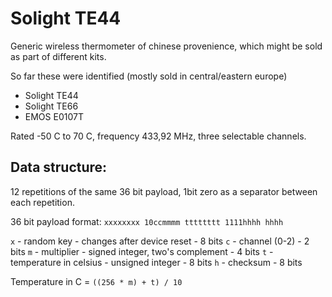 # Solight TE44

Generic wireless thermometer of chinese provenience, which might be sold as part of different kits.

 So far these were identified (mostly sold in central/eastern europe)
 - Solight TE44
 - Solight TE66
 - EMOS E0107T

Rated -50 C to 70 C, frequency 433,92 MHz, three selectable channels.

## Data structure:

12 repetitions of the same 36 bit payload, 1bit zero as a separator between each repetition.

36 bit payload format: `xxxxxxxx 10ccmmmm tttttttt 1111hhhh hhhh`

`x` - random key - changes after device reset - 8 bits
`c` - channel (0-2) - 2 bits
`m` - multiplier - signed integer, two's complement - 4 bits
`t` - temperature in celsius - unsigned integer - 8 bits
`h` - checksum - 8 bits

Temperature in C = `((256 * m) + t) / 10`